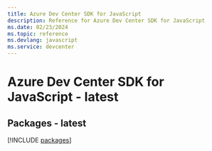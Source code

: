 ```yaml
---
title: Azure Dev Center SDK for JavaScript
description: Reference for Azure Dev Center SDK for JavaScript
ms.date: 02/23/2024
ms.topic: reference
ms.devlang: javascript
ms.service: devcenter
---
```

# Azure Dev Center SDK for JavaScript - latest
## Packages - latest
[!INCLUDE [packages](dev-center-index.md)]